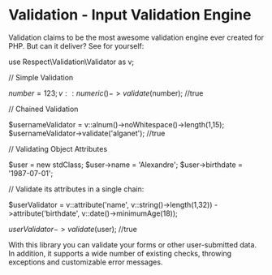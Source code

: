 # Validation - Input Validation Engine

Validation claims to be the most awesome validation engine ever created for PHP. But can it deliver? See for yourself:

use Respect\Validation\Validator as v; 

// Simple Validation 

$number = 123;
v::numeric()->validate($number); //true 

// Chained Validation 

$usernameValidator = v::alnum()->noWhitespace()->length(1,15);
$usernameValidator->validate('alganet'); //true 

// Validating Object Attributes 

$user = new stdClass;
$user->name = 'Alexandre';
$user->birthdate = '1987-07-01'; 

// Validate its attributes in a single chain: 

$userValidator = v::attribute('name', v::string()->length(1,32))
                  ->attribute('birthdate', v::date()->minimumAge(18)); 

$userValidator->validate($user); //true

With this library you can validate your forms or other user-submitted data. In addition, it supports a wide number of existing checks, throwing exceptions and customizable error messages.
